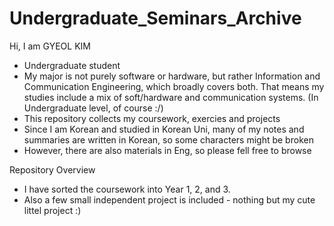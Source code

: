 # Undergraduate_Seminars_Archive

Hi, I am GYEOL KIM
- Undergraduate student
- My major is not purely software or hardware, but rather Information and Communication Engineering, which broadly covers both. That means my studies include a mix of soft/hardware and communication systems. (In Undergraduate level, of course :/)
- This repository collects my coursework, exercies and projects
- Since I am Korean and studied in Korean Uni, many of my notes and summaries are written in Korean, so some characters might be broken
- However, there are also materials in Eng, so please fell free to browse

Repository Overview
- I have sorted the coursework into Year 1, 2, and 3.
- Also a few small independent project is included - nothing but my cute littel project :)
  
